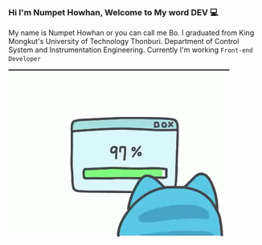 ### Hi I'm Numpet Howhan, Welcome to My word DEV 💻

My name is Numpet Howhan or you can call me Bo.
I graduated from King Mongkut's University of Technology Thonburi. Department of Control System and Instrumentation Engineering.
Currently I'm working `Front-end Developer`

![](https://github.com/moqnpp/moqnpp/blob/87a2593cffb53fc80b6ef213b9c45b0f1d7af658/cappoo.gif)
